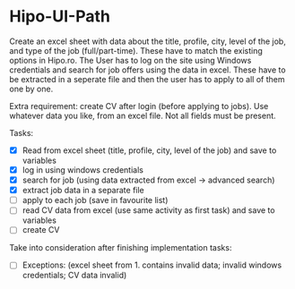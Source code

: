 # Hipo-UI-Path

Create an excel sheet with data about the title, profile, city, level of the job, and type of the job (full/part-time). These have to match the existing options in Hipo.ro. The User has to log on the site using Windows credentials and search for job offers using the data in excel. These have to be extracted in a seperate file and then the user has to apply to all of them one by one.

Extra requirement: create CV after login (before applying to jobs). Use whatever data you like, from an excel file. Not all fields must be present.

Tasks:
- [x] Read from excel sheet (title, profile, city, level of the job) and save to variables
- [x] log in using windows credentials
- [x] search for job (using data extracted from excel -> advanced search)
- [x] extract job data in a separate file
- [ ] apply to each job (save in favourite list)
- [ ] read CV data from excel (use same activity as first task) and save to variables
- [ ] create CV

Take into consideration after finishing implementation tasks:
- [ ] Exceptions: (excel sheet from 1. contains invalid data; invalid windows credentials; CV data invalid)
